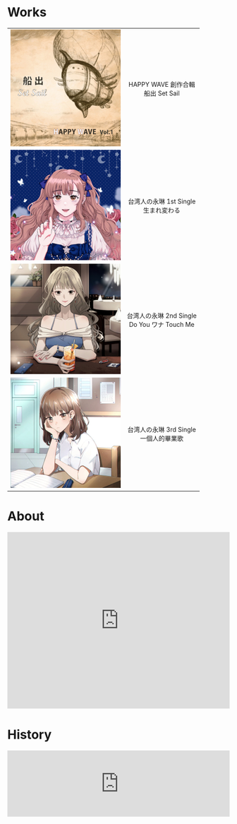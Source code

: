 # Works

| | |
| --- | :---: |
| ![船出](img/comp_album_1.jpg) | HAPPY WAVE 創作合輯<br/>船出 Set Sail |
| <a href="https://www.soundscape.net/a/16698">![生まれ変わる](img/single_1.jpg)</a>| 台湾人の永琳 1st Single<br/>生まれ変わる |
| [![Do You ワナ Touch Me](img/single_2.jpg)](https://www.soundscape.net/a/21065) | 台湾人の永琳 2nd Single<br/>Do You ワナ Touch Me |
| [![一個人的畢業歌](img/single_3.jpg)](https://www.soundscape.net/a/26082) | 台湾人の永琳 3rd Single<br/>一個人的畢業歌 |


# About

<iframe src="https://docs.google.com/document/d/e/2PACX-1vROcqw-BQgtqo3FrMohBH1m4Zp7sNt8MtXA0m-_6g2bOvROmXkTv8rOb_1j_K8xSQ/pub?embedded=true" frameborder="0" width="100%" height="400px"></iframe>


# History

<iframe src="https://docs.google.com/document/d/e/2PACX-1vRN5hAXkW0HlG3dAURmSzsE8PkZRHh3OOfFhDRlDAnGKvEnpr9ZMhoqVdHgfbg3b9rWxDaZcIhzia2I/pub?embedded=true" frameborder="0" width="100%"></iframe>
